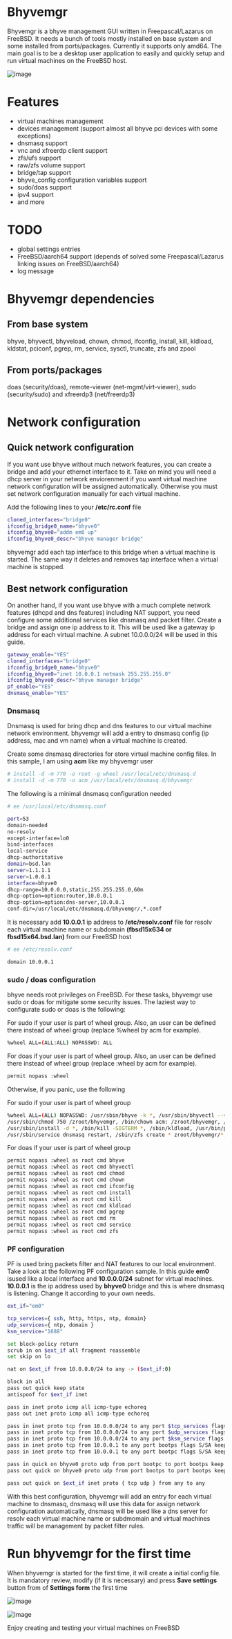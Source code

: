 # Bhyvemgr
Bhyvemgr is a bhyve management GUI written in Freepascal/Lazarus on FreeBSD. It needs a bunch of tools mostly installed on base system and some installed from ports/packages. Currently it supports only amd64. The main goal is to be a desktop user application to easily and quickly setup and run virtual machines on the FreeBSD host.

![image](https://github.com/user-attachments/assets/6e084335-2a11-451e-9848-d4bb9775ad19)

# Features
- virtual machines management
- devices management (support almost all bhyve pci devices with some exceptions)
- dnsmasq support
- vnc and xfreerdp client support
- zfs/ufs support
- raw/zfs volume support
- bridge/tap support
- bhyve_config configuration variables support
- sudo/doas support
- ipv4 support
- and more

# TODO
- global settings entries
- FreeBSD/aarch64 support (depends of solved some Freepascal/Lazarus linking issues on FreeBSD/aarch64)
- log message

# Bhyvemgr dependencies
## From base system
bhyve, bhyvectl, bhyveload, chown, chmod, ifconfig, install, kill, kldload, kldstat, pciconf, pgrep, rm, service, sysctl, truncate, zfs and zpool
## From ports/packages
doas (security/doas), remote-viewer (net-mgmt/virt-viewer), sudo (security/sudo) and xfreerdp3 (net/freerdp3)

# Network configuration
## Quick network configuration
If you want use bhyve without much network features, you can create a bridge and add your ethernet interface to it. Take on mind you will need a dhcp server in your network enviorenment if you want virtual machine network configuration will be assigned automatically. Otherwise you must set network configuration manually for each virtual machine.

Add the following lines to your **/etc/rc.conf** file

```sh
cloned_interfaces="bridge0"
ifconfig_bridge0_name="bhyve0"
ifconfig_bhyve0="addm em0 up"
ifconfig_bhyve0_descr="bhyve manager bridge"
```
bhyvemgr add each tap interface to this bridge when a virtual machine is started. The same way it deletes and removes tap interface when a virtual machine is stopped.

## Best network configuration
On another hand, if you want use bhyve with a much complete network features (dhcpd and dns features) including NAT support, you need configure some additional services like dnsmasq and packet filter. Create a bridge and assign one ip address to it. This will be used like a gateway ip address for each virtual machine. A subnet 10.0.0.0/24 will be used in this guide.

```sh
gateway_enable="YES"
cloned_interfaces="bridge0"
ifconfig_bridge0_name="bhyve0"
ifconfig_bhyve0="inet 10.0.0.1 netmask 255.255.255.0"
ifconfig_bhyve0_descr="bhyve manager bridge"
pf_enable="YES"
dnsmasq_enable="YES"
```
### Dnsmasq

Dnsmasq is used for bring dhcp and dns features to our virtual machine network environment. bhyvemgr will add a entry to dnsmasq config (ip address, mac and vm name) when a virtual machine is created.

Create some dnsmasq directories for store virtual machine config files. In this sample, I am using **acm** like my bhyvemgr user

```sh
# install -d -m 770 -o root -g wheel /usr/local/etc/dnsmasq.d
# install -d -m 770 -o acm /usr/local/etc/dnsmasq.d/bhyvemgr
```
The following is a minimal dnsmasq configuration needed

```sh
# ee /usr/local/etc/dnsmasq.conf
```
```sh
port=53
domain-needed
no-resolv
except-interface=lo0
bind-interfaces
local-service
dhcp-authoritative
domain=bsd.lan
server=1.1.1.1
server=1.0.0.1
interface=bhyve0
dhcp-range=10.0.0.0,static,255.255.255.0,60m
dhcp-option=option:router,10.0.0.1
dhcp-option=option:dns-server,10.0.0.1
conf-dir=/usr/local/etc/dnsmasq.d/bhyvemgr/,*.conf
```
It is necessary add **10.0.0.1** ip address to **/etc/resolv.conf** file for resolv each virtual machine name or subdomain **(fbsd15x634 or fbsd15x64.bsd.lan)** from our FreeBSD host

```sh
# ee /etc/resolv.conf
```
```sh
domain 10.0.0.1
```
### sudo / doas configuration

bhyve needs root privileges on FreeBSD. For these tasks, bhyvemgr use sudo or doas for mitigate some security issues. The laziest way to configurate sudo or doas is the following:

For sudo if your user is part of wheel group. Also, an user can be defined there instead of wheel group (replace %wheel by acm for example).
```sh
%wheel ALL=(ALL:ALL) NOPASSWD: ALL
```
For doas if your user is part of wheel group. Also, an user can be defined there instead of wheel group (replace :wheel by acm for example).
```sh
permit nopass :wheel
```
Otherwise, if you panic, use the following

For sudo if your user is part of wheel group
```sh
%wheel ALL=(ALL) NOPASSWD: /usr/sbin/bhyve -k *, /usr/sbin/bhyvectl --vm=* destroy,
/usr/sbin/chmod 750 /zroot/bhyvemgr, /bin/chown acm: /zroot/bhyvemgr, /sbin/ifconfig bhyve0 addm *,
/usr/sbin/install -d *, /bin/kill -SIGTERM *, /sbin/kldload, /usr/bin/pgrep, /bin/rm -R /zroot/bhyvemgr/*,
/usr/sbin/service dnsmasq restart, /sbin/zfs create * zroot/bhyvemgr/*, /sbin/zfs destroy * zroot/bhyvemgr/*
```
For doas if your user is part of wheel group
```sh
permit nopass :wheel as root cmd bhyve
permit nopass :wheel as root cmd bhyvectl
permit nopass :wheel as root cmd chmod
permit nopass :wheel as root cmd chown
permit nopass :wheel as root cmd ifconfig
permit nopass :wheel as root cmd install
permit nopass :wheel as root cmd kill
permit nopass :wheel as root cmd kldload
permit nopass :wheel as root cmd pgrep
permit nopass :wheel as root cmd rm
permit nopass :wheel as root cmd service
permit nopass :wheel as root cmd zfs
```
### PF configuration

PF is used bring packets filter and NAT features to our local environment. Take a look at the following PF configuration sample. In this guide **em0** isused like a local interface and **10.0.0.0/24** subnet for virtual machines. **10.0.0.1** is the ip address used by **bhyve0** bridge and this is where dnsmasq is listening. Change it according to your own needs.

```sh
ext_if="em0"

tcp_services={ ssh, http, https, ntp, domain}
udp_services={ ntp, domain }
ksm_service="1688"

set block-policy return
scrub in on $ext_if all fragment reassemble
set skip on lo

nat on $ext_if from 10.0.0.0/24 to any -> ($ext_if:0)

block in all
pass out quick keep state
antispoof for $ext_if inet

pass in inet proto icmp all icmp-type echoreq
pass out inet proto icmp all icmp-type echoreq

pass in inet proto tcp from 10.0.0.0/24 to any port $tcp_services flags S/SA keep state
pass in inet proto tcp from 10.0.0.0/24 to any port $udp_services flags S/SA keep state
pass in inet proto tcp from 10.0.0.0/24 to any port $ksm_service flags S/SA keep state
pass in inet proto tcp from 10.0.0.1 to any port bootps flags S/SA keep state
pass in inet proto tcp from 10.0.0.1 to any port bootpc flags S/SA keep state

pass in quick on bhyve0 proto udp from port bootpc to port bootps keep state
pass out quick on bhyve0 proto udp from port bootps to port bootps keep state

pass out quick on $ext_if inet proto { tcp udp } from any to any
```
With this best configuration, bhyvemgr will add an entry for each virtual machine to dnsmasq, dnsmasq will use this data for assign network configuration automatically, dnsmasq will be used like a dns server for resolv each virtual machine name or subdmomain and virtual machines traffic will be management by packet filter rules.

# Run bhyvemgr for the first time
When bhyvemgr is started for the first time, it will create a initial config file. It is mandatory review, modify (if it is necessary) and press **Save settings** button from of **Settings form** the first time

![image](https://github.com/user-attachments/assets/f603f708-2597-41bd-a80e-75101390ff1f)

![image](https://github.com/user-attachments/assets/b15ccdc4-46a2-4ead-b18f-665d5f702c63)

Enjoy creating and testing your virtual machines on FreeBSD


